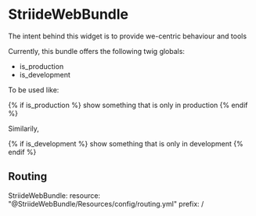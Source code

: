 StriideWebBundle
================

The intent behind this widget is to provide we-centric behaviour and tools

Currently, this bundle offers the following twig globals:

* is_production
* is_development

To be used like:

{% if is_production %}
show something that is only in production
{% endif %}

Similarily,

{% if is_development %}
show something that is only in development
{% endif %}

Routing
-------

StriideWebBundle:
    resource: "@StriideWebBundle/Resources/config/routing.yml"
    prefix:   /
